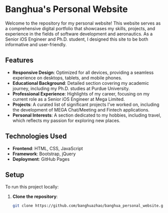 # Banghua's Personal Website

Welcome to the repository for my personal website! This website serves as a comprehensive digital portfolio that showcases my skills, projects, and experience in the fields of software development and aeronautics. As a Senior iOS Engineer and Ph.D. student, I designed this site to be both informative and user-friendly.


## Features

- **Responsive Design**: Optimized for all devices, providing a seamless experience on desktops, tablets, and mobile phones.
- **Educational Background**: Detailed section covering my academic journey, including my Ph.D. studies at Purdue University.
- **Professional Experience**: Highlights of my career, focusing on my current role as a Senior iOS Engineer at Mega Limited.
- **Projects**: A curated list of significant projects I’ve worked on, including the development of MEGA Chat/Meeting and Fintech applications.
- **Personal Interests**: A section dedicated to my hobbies, including travel, which reflects my passion for exploring new places.


## Technologies Used

- **Frontend**: HTML, CSS, JavaScript
- **Framework**: Bootstrap, jQuery
- **Deployment**: GitHub Pages

## Setup

To run this project locally:

1. **Clone the repository**:
   ```bash
   git clone https://github.com/banghuazhao/banghua_personal_website.git
   ```
